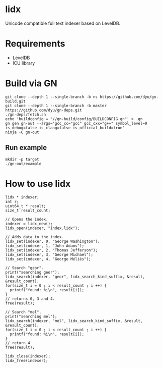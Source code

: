 lidx
====

Unicode compatible full text indexer based on LevelDB.

Requirements
============
- LevelDB
- ICU library

Build via GN
============================
```
git clone --depth 1 --single-branch -b ns https://github.com/dyu/gn-build.git
git clone --depth 1 --single-branch -b master https://github.com/dyu/gn-deps.git
./gn-deps/fetch.sh
echo 'buildconfig = "//gn-build/config/BUILDCONFIG.gn"' > .gn
gn gen gn-out --args='gcc_cc="gcc" gcc_cxx="g++" symbol_level=0 is_debug=false is_clang=false is_official_build=true'
ninja -C gn-out
```

## Run example
```
mkdir -p target
./gn-out/example
```

How to use lidx
===============

```
lidx * indexer;
int r;
uint64_t * result;
size_t result_count;

// Opens the index.
indexer = lidx_new();
lidx_open(indexer, "index.lidx");

// Adds data to the index.
lidx_set(indexer, 0, "George Washington");
lidx_set(indexer, 1, "John Adams");
lidx_set(indexer, 2, "Thomas Jefferson");
lidx_set(indexer, 3, "George Michael");
lidx_set(indexer, 4, "George Méliès");

// Search "geor".
print("searching geor");
lidx_search(indexer, "geor", lidx_search_kind_suffix, &result, &result_count);
for(size_t i = 0 ; i < result_count ; i ++) {
  printf("found: %i\n", result[i]);
}
// returns 0, 3 and 4.
free(result);

// Search "mel".
print("searching mel");
lidx_search(indexer, "mel", lidx_search_kind_suffix, &result, &result_count);
for(size_t i = 0 ; i < result_count ; i ++) {
  printf("found: %i\n", result[i]);
}
// return 4
free(result);

lidx_close(indexer);
lidx_free(indexer);
```
